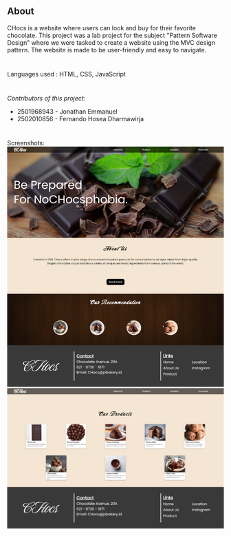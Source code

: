 ## About
CHocs is a website where users can look and buy for their favorite chocolate. This project was a lab project for the subject "Pattern Software Design" where we were tasked to create a website using the MVC design pattern. The website is made to be user-friendly and easy to navigate.
#
Languages used : HTML, CSS, JavaScript
#
*Contributors of this project:*
- 2501968943 - Jonathan Emmanuel
- 2502010856 - Fernando Hosea Dharmawirja
#
Screenshots:
![Home Page](./Screenshots/chocs_home.png)
![Product Page](./Screenshots/chocs_product.png)
